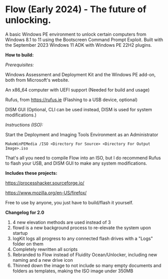 # Flow (Early 2024) - The future of unlocking.
A basic Windows PE environment to unlock certain computers from Windows 8.1 to 11 using the Bootscreen Command Prompt Exploit.
Built with the September 2023 Windows 11 ADK with Windows PE 22H2 plugins.

**How to build:**

*Prerequisites:*

Windows Assessment and Deployment Kit and the Windows PE add-on, both from Microsoft's website.

An x86_64 computer with UEFI support (Needed for build and usage)

Rufus, from https://rufus.ie (Flashing to a USB device, optional)

DISM GUI (Optional, CLI can be used instead, DISM is used for system modifications.)

*Instructions (ISO):*

Start the Deployment and Imaging Tools Environment as an Administrator

`MakeWinPEMedia /ISO <Directory For Source> <Directory For Output Image>.iso`

That's all you need to compile Flow into an ISO, but I do recommend Rufus to flash your USB, and DISM GUI to make any system modifications.

**Includes these projects:**

https://processhacker.sourceforge.io/

https://www.mozilla.org/en-US/firefox/


Free to use by anyone, you just have to build/flash it yourself.

**Changelog for 2.0**

1. 4 new elevation methods are used instead of 3
2. flowd is a new background process to re-elevate the system upon startup
3. logKit logs all progress to any connected flash drives with a "Logs" folder on them
4. Completely rewritten all scripts
5. Rebranded to Flow instead of Fluidity Ocean/Unlocker, including new naming and a new drive icon
6. Thinned down the image to not include so many empty documents and folders as templates, making the ISO image under 350MB
